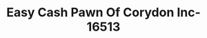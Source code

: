 ---
f_zip-code: 47112
f_state-code: IN
title: Easy Cash Pawn Of Corydon Inc-16513
f_phone: 812-738-7419
f_city-only: Corydon
f_address: 1380 North Old Highway 135 Corydon
f_location-unique-id: '16513'
slug: easy-cash-pawn-of-corydon-inc-16513
updated-on: '2024-05-30T13:46:58.046Z'
created-on: '2024-05-30T13:36:59.803Z'
published-on: '2024-05-30T13:54:32.469Z'
f_city-state: cms/city/corydon-in.md
f_company: cms/company/easy-cash-pawn-of-corydon-inc.md
f_state: cms/state/indiana.md
layout: '[payday-loan].html'
tags: payday-loan
---
